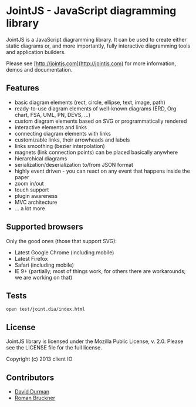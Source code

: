 JointJS - JavaScript diagramming library
========================================

JointJS is a JavaScript diagramming library. It can be used to create either static diagrams or, and more
importantly, fully interactive diagramming tools and application builders.

Please see [http://jointjs.com](http://jointjs.com) for more information, demos and documentation.


Features
--------


* basic diagram elements (rect, circle, ellipse, text, image, path)
* ready-to-use diagram elements of well-known diagrams (ERD, Org chart, FSA, UML, PN, DEVS, ...)
* custom diagram elements based on SVG or programmatically rendered
* interactive elements and links
* connecting diagram elements with links
* customizable links, their arrowheads and labels
* links smoothing (bezier interpolation)
* magnets (link connection points) can be placed basically anywhere
* hierarchical diagrams
* serialization/deserialization to/from JSON format
* highly event driven - you can react on any event that happens inside the paper
* zoom in/out
* touch support
* plugin awareness
* MVC architecture
* ... a lot more


Supported browsers
------------------

Only the good ones (those that support SVG):

* Latest Google Chrome (including mobile)
* Latest Firefox
* Safari (including mobile)
* IE 9+ (partially; most of things work, for others there are workarounds; we are working on that)


Tests
-----

`open test/joint.dia/index.html`


License
-------

JointJS library is licensed under the Mozilla Public License, v. 2.0. Please see the LICENSE file for the full license.

Copyright (c) 2013 client IO


Contributors
------------

- [David Durman](http://github.com/DavidDurman)
- [Roman Bruckner](http://github.com/kumilingus)
